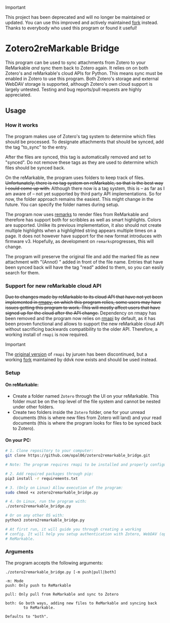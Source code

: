 >[!IMPORTANT]
>This project has been deprecated and will no longer be maintained or updated. You can use this improved and actively maintained [fork](https://github.com/Scrybbling-together/zotero2remarkable_bridge) instead. Thanks to everybody who used this program or found it useful!


# Zotero2reMarkable Bridge

This program can be used to sync attachments from Zotero to your ReMarkable
*and* sync them back to Zotero again.
It relies on on both Zotero's and reMarkable's cloud APIs for Python. This means
sync must be enabled in Zotero to use this program. Both Zotero's storage and external WebDAV storage is supported, 
although Zotero's own cloud support is largely untested. Testing and bug reports/pull requests are highly appreciated.

## Usage 

### How it works

The program makes use of Zotero's tag system to determine which files should be processed.
To designate attachments that should be synced, add the tag "to_sync" to the entry.

After the files are synced, this tag is automatically removed and set to "synced".
Do not remove these tags as they are used to determine which files should be synced back.

On the reMarkable, the program uses folders to keep track of files. ~~Unfortunately, there
is no tag system on reMarkable, so that is the best way I could come up with.~~ Although there now is a tag system, this is – as far as I am aware of – not yet supported by third party API implementations. So for now, the folder approach remains the easiest. This might change in the future. You can specify the folder names
during setup.

The program now uses [remarks](https://github.com/lucasrla/remarks.git) to render files from ReMarkable and therefore has support both for scribbles as well as smart highlights. Colors are supported. Unlike its previous implementation, it also should not create multiple highlights when a highlighted string appears multiple times on a page. It does not however have support for the new format introduces with firmware v3. Hopefully, as development on `remarks`progresses, this will change.

The program will preserve the original file and add the marked file as new attachment with "(Annot) " added in front of the file name.
Entries that have been synced back will have the tag "read" added to them, so you can easily search for them.

### Support for new reMarkable cloud API
~~Due to changes made by reMarkable to its cloud API that have not yet been implemented in [rmapy](https://github.com/subutux/rmapy/), on which this program relies, some users may have issues getting this program to work. This will mostly affect users that have signed up for the cloud after the API change.~~
Dependency on rmapy has been removed and the program now relies on [rmapi](https://github.com/ddvk/rmapi) by default, as it has been proven functional and allows to support the new reMarkable cloud API without sacrificing backwards compatibility to the older API. Therefore, a working install of `rmapi` is now required. 

> [!IMPORTANT]
> The [original version](https://github.com/juruen/rmapi) of `rmapi` by juruen has been discontinued, but a working [fork](https://github.com/ddvk/rmapi) maintained by ddvk now exists and should be used instead.

### Setup

#### On reMarkable:
- Create a folder named `Zotero` through the UI on your reMarkable. This folder must be on the top level of the file system and cannot be nested under other folders.
- Create two folders inside the `Zotero` folder, one for your unread documents (this is where new files from Zotero will land) and your read documents (this is where the program looks for files to be synced back to Zotero). 

#### On your PC:
```bash
# 1. Clone repository to your computer:
git clone https://github.com/opal06/zotero2remarkable_bridge.git

# Note: The program requires rmapi to be installed and properly configured. Please refer to rmapi's [Readme](https://github.com/juruen/rmapi/blob/master/README.md) for instructions.

# 2. Add required packages through pip:
pip3 install -r requirements.txt

# 3. (Only on Linux) Allow execution of the program:
sudo chmod +x zotero2remarkable_bridge.py

# 4. On Linux, run the program with:
./zotero2remarkable_bridge.py

# Or on any other OS with:
python3 zotero2remarkable_bridge.py

# At first run, it will guide you through creating a working
# config. It will help you setup authentication with Zotero, WebDAV (optional), and
# ReMarkable.
```

### Arguments

The program accepts the following arguments:

```
./zotero2remarkable_bridge.py [-m push|pull|both]

-m: Mode
push: Only push to ReMarkable

pull: Only pull from ReMarkable and sync to Zotero

both: Go both ways, adding new files to ReMarkable and syncing back
        to ReMarkable.
        
Defaults to "both".
```
